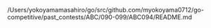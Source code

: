 /Users/yokoyamamasahiro/go/src/github.com/myokoyama0712/go-competitive/past_contests/ABC/090-099/ABC094/README.md
